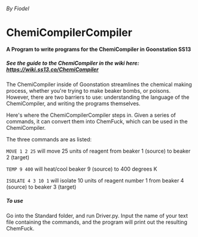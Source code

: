 ###### By Fiodel

# ChemiCompilerCompiler

#### A Program to write programs for the ChemiCompiler in Goonstation SS13

##### See the guide to the ChemiCompiler in the wiki here: https://wiki.ss13.co/ChemiCompiler

The ChemiCompiler inside of Goonstation streamlines the chemical making process, whether
you're trying to make beaker bombs, or poisons. However, there are two barriers to use: understanding the language of the ChemiCompiler,
and writing the programs themselves.

Here's where the ChemiCompilerCompiler steps in. Given a series of commands, it can convert them into ChemFuck,
which can be used in the ChemiCompiler.

The three commands are as listed: 

`MOVE 1 2 25` will move 25 units of reagent from beaker 1 (source) to beaker 2 (target)

`TEMP 9 400` will heat/cool beaker 9 (source) to 400 degrees K

`ISOLATE 4 3 10 1` will isolate 10 units of reagent number 1 from beaker 4 (source) to beaker 3 (target)

##### To use

Go into the Standard folder, and run Driver.py. Input the name of your text file containing the commands, and the program will
print out the resulting ChemFuck.

